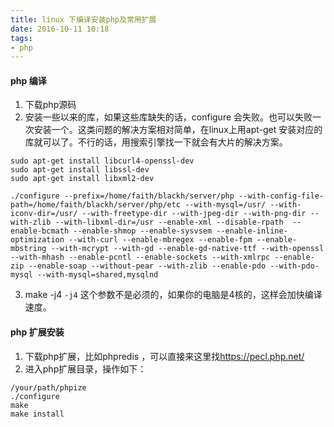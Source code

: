 ```yaml
---
title: linux 下编译安装php及常用扩展
date: 2016-10-11 10:18
tags: 
- php
---
```


#### php 编译

1. 下载php源码
2. 安装一些以来的库，如果这些库缺失的话，configure 会失败。也可以失败一次安装一个。这类问题的解决方案相对简单，在linux上用apt-get 安装对应的库就可以了。不行的话，用搜索引擎找一下就会有大片的解决方案。
```shell
sudo apt-get install libcurl4-openssl-dev
sudo apt-get install libssl-dev
sudo apt-get install libxml2-dev

./configure --prefix=/home/faith/blackh/server/php --with-config-file-path=/home/faith/blackh/server/php/etc --with-mysql=/usr/ --with-iconv-dir=/usr/ --with-freetype-dir --with-jpeg-dir --with-png-dir --with-zlib --with-libxml-dir=/usr --enable-xml --disable-rpath  --enable-bcmath --enable-shmop --enable-sysvsem --enable-inline-optimization --with-curl --enable-mbregex --enable-fpm --enable-mbstring --with-mcrypt --with-gd --enable-gd-native-ttf --with-openssl --with-mhash --enable-pcntl --enable-sockets --with-xmlrpc --enable-zip --enable-soap --without-pear --with-zlib --enable-pdo --with-pdo-mysql --with-mysql=shared,mysqlnd 
```
3. make -j4  `-j4` 这个参数不是必须的，如果你的电脑是4核的，这样会加快编译速度。

#### php 扩展安装

1. 下载php扩展，比如phpredis ，可以直接来这里找<https://pecl.php.net/>
2. 进入php扩展目录，操作如下：
```shell
/your/path/phpize 
./configure 
make
make install
```
